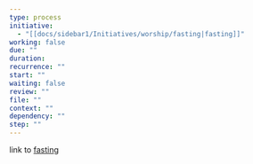 ```yaml
---
type: process
initiative:
  - "[[docs/sidebar1/Initiatives/worship/fasting|fasting]]"
working: false
due: ""
duration: 
recurrence: ""
start: ""
waiting: false
review: ""
file: ""
context: ""
dependency: ""
step: ""
---
```


link to [fasting](docs/sidebar1/Initiatives/worship/fasting.md)
